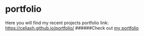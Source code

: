# portfolio
Here you will find my recent projects
portfolio link: https://celiaxh.github.io/portfolio/
######Check out [my portfolio](https://github.com/pandao/editor.md "Heading link")

